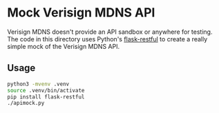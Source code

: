 # Mock Verisign MDNS API

Verisign MDNS doesn't provide an API sandbox or anywhere for testing. The code in this
directory uses Python's [flask-restful](https://flask-restful.readthedocs.io/en/latest/index.html)
to create a really simple mock of the Verisign MDNS API.

## Usage

```bash
python3 -mvenv .venv
source .venv/bin/activate
pip install flask-restful
./apimock.py
```
